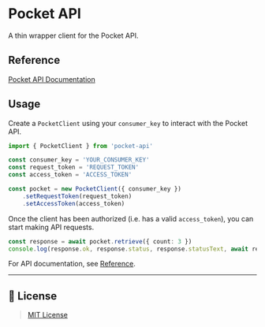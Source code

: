 # Pocket API

A thin wrapper client for the Pocket API.

<!-- 
## Install

```
npm install Shresht7/pocket-api
```
 -->

## Reference

[Pocket API Documentation](https://getpocket.com/developer/docs/overview)

## Usage

Create a `PocketClient` using your `consumer_key` to interact with the Pocket API.

```ts
import { PocketClient } from 'pocket-api'

const consumer_key = 'YOUR_CONSUMER_KEY'
const request_token = 'REQUEST_TOKEN'
const access_token = 'ACCESS_TOKEN'

const pocket = new PocketClient({ consumer_key })
    .setRequestToken(request_token)
    .setAccessToken(access_token)
```

Once the client has been authorized (i.e. has a valid `access_token`), you can start making API requests.

```ts
const response = await pocket.retrieve({ count: 3 })
console.log(response.ok, response.status, response.statusText, await response.json())
```

For API documentation, see [Reference](#reference).

---

## 📑 License

> [MIT License](./LICENSE)
